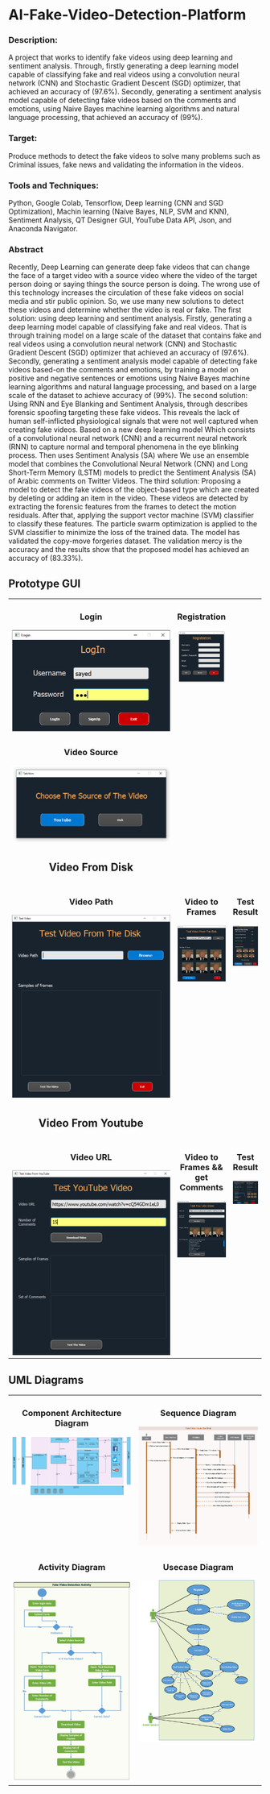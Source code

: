 # AI-Fake-Video-Detection-Platform
### Description:
A project that works to identify fake videos using deep learning and sentiment analysis. Through, firstly generating a deep learning model capable of classifying fake and real videos using a convolution neural network (CNN) and Stochastic Gradient Descent (SGD) optimizer, that achieved an accuracy of (97.6%). Secondly, generating a sentiment analysis model capable of detecting fake videos based on the comments and emotions, using Naive Bayes machine learning algorithms and natural language processing, that achieved an accuracy of (99%).
### Target:
Produce methods to detect the fake videos to solve many problems such as Criminal issues, fake news and validating the information in the videos.
### Tools and Techniques:
Python, Google Colab, Tensorflow, Deep learning (CNN and SGD Optimization), Machin learning (Naive Bayes, NLP, SVM and KNN), Sentiment Analysis, QT Designer GUI, YouTube Data API, Json, and Anaconda Navigator.
### Abstract
Recently, Deep Learning can generate deep fake videos that can change the face of a target video with a source video where the video of the target person doing or saying things the source person is doing. The wrong use of this technology increases the circulation of these fake videos on social media and stir public opinion. So, we use many new solutions to detect these videos and determine whether the video is real or fake. The first solution: using deep learning and sentiment analysis. Firstly, generating a deep learning model capable of classifying fake and real videos. That is through training model on a large scale of the dataset that contains fake and real videos using a convolution neural network (CNN) and Stochastic Gradient Descent (SGD) optimizer that achieved an accuracy of (97.6%). Secondly, generating a sentiment analysis model capable of detecting fake videos based-on the comments and emotions, by training a model on positive and negative sentences or emotions using Naive Bayes machine learning algorithms and natural language processing, and based on a large scale of the dataset to achieve accuracy of (99%). The second solution: Using RNN and Eye Blanking and Sentiment Analysis, through describes forensic spoofing targeting these fake videos. This reveals the lack of human self-inflicted physiological signals that were not well captured when creating fake videos. Based on a new deep learning model Which consists of a convolutional neural network (CNN) and a recurrent neural network (RNN) to capture normal and temporal phenomena in the eye blinking process. Then uses Sentiment Analysis (SA) where We use an ensemble model that combines the Convolutional Neural Network (CNN) and Long Short-Term Memory (LSTM) models to predict the Sentiment Analysis (SA) of Arabic comments on Twitter Videos. The third solution: Proposing a model to detect the fake videos of the object-based type which are created by deleting or adding an item in the video. These videos are detected by extracting the forensic features from the frames to detect the motion residuals. After that, applying the support vector machine (SVM) classifier to classify these features. The particle swarm optimization is applied to the SVM classifier to minimize the loss of the trained data. The model has validated the copy-move forgeries dataset. The validation mercy is the accuracy and the results show that the proposed model has achieved an accuracy of (83.33%).

## Prototype GUI

<table style="border: none">
    <tr>
        <td width="50%" valign="top"> 
            <h3 style="text-align:center" > Login</h3>
            <img src="https://github.com/SayedAbdo-99/AI-Fake-Video-Detection-Platform/blob/main/GUIPrototype/1-login.png" alt="c" >
        </td>
        <td width="50%" valign="top"> 
            <h3 style="text-align:center" > Registration </h3>
            <img src="https://github.com/SayedAbdo-99/AI-Fake-Video-Detection-Platform/blob/main/GUIPrototype/2-registration.PNG" alt="c" >
        </td>
    </tr>
    <tr>
        <td width="100%" valign="top"> 
            <h3 style="text-align:center" > Video Source</h3>
            <img src="https://github.com/SayedAbdo-99/AI-Fake-Video-Detection-Platform/blob/main/GUIPrototype/3-selection.png" alt="c" >
        </td>
    </tr>
    <tr> <td> <h2 style="text-align:center" > Video From Disk</h2 </td> </tr>
    <tr>
        <td width="30%" valign="top"> 
            <h3 style="text-align:center" > Video Path</h3>
            <img src="https://github.com/SayedAbdo-99/AI-Fake-Video-Detection-Platform/blob/main/GUIPrototype/4-disk.png" alt="c" >
        </td>
        <td width="30%" valign="top"> 
            <h3 style="text-align:center" > Video to Frames </h3>
            <img src="https://github.com/SayedAbdo-99/AI-Fake-Video-Detection-Platform/blob/main/GUIPrototype/4-disk-InVideoSelection.png" alt="c" >
        </td>
        <td width="40%" valign="top"> 
            <h3 style="text-align:center" > Test Result </h3>
            <img src="https://github.com/SayedAbdo-99/AI-Fake-Video-Detection-Platform/blob/main/GUIPrototype/4-disk-result.png" alt="c" >
        </td>
    </tr>
    <tr> <td> <h2 style="text-align:center" > Video From Youtube</h2 </td> </tr>
    <tr>
        <td width="30%" valign="top"> 
            <h3 style="text-align:center" > Video URL</h3>
            <img src="https://github.com/SayedAbdo-99/AI-Fake-Video-Detection-Platform/blob/main/GUIPrototype/5-youtube.png" alt="c" >
        </td>
        <td width="30%" valign="top"> 
            <h3 style="text-align:center" > Video to Frames && get Comments </h3>
            <img src="https://github.com/SayedAbdo-99/AI-Fake-Video-Detection-Platform/blob/main/GUIPrototype/5-youtube-InVideoURL.png" alt="c" >
        </td>
        <td width="40%" valign="top"> 
            <h3 style="text-align:center" > Test Result </h3>
            <img src="https://github.com/SayedAbdo-99/AI-Fake-Video-Detection-Platform/blob/main/GUIPrototype/5-youtube-result.png" alt="c" >
        </td>
    </tr>
</table>



## UML Diagrams

<table style="border: none">
    <tr>
        <td width="50%" valign="top"> 
            <h3 style="text-align:center" > Component Architecture Diagram</h3>
            <img src="https://github.com/SayedAbdo-99/AI-Fake-Video-Detection-Platform/blob/main/UMLDiagrams/component%20architecture%20diagram.jpg" alt="c" >
        </td>
        <td width="50%" valign="top"> 
            <h3 style="text-align:center" > Sequence Diagram </h3>
            <img src="https://github.com/SayedAbdo-99/AI-Fake-Video-Detection-Platform/blob/main/UMLDiagrams/sequence%20diagram.png" alt="c" >
        </td>
    </tr>
    <tr>
        <td width="50%" valign="top"> 
            <h3 style="text-align:center" > Activity Diagram</h3>
            <img src="https://github.com/SayedAbdo-99/AI-Fake-Video-Detection-Platform/blob/main/UMLDiagrams/activity%20diagram.png" alt="c" >
        </td>
        <td width="50%" valign="top"> 
            <h3 style="text-align:center" > Usecase Diagram </h3>
            <img src="https://github.com/SayedAbdo-99/AI-Fake-Video-Detection-Platform/blob/main/UMLDiagrams/usecase%20diagram.png" alt="c" >
        </td>
    </tr>
</table>
